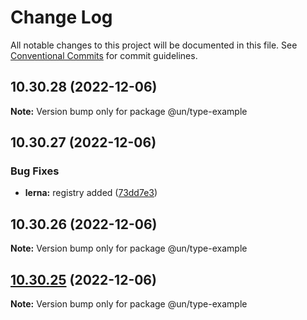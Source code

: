# Change Log

All notable changes to this project will be documented in this file.
See [Conventional Commits](https://conventionalcommits.org) for commit guidelines.

## 10.30.28 (2022-12-06)

**Note:** Version bump only for package @un/type-example

## 10.30.27 (2022-12-06)

### Bug Fixes

- **lerna:** registry added ([73dd7e3](https://github.com/carbon-design-system/carbon/commit/73dd7e367e91bc1a372aa7e3f841f7f24a1b6934))

## 10.30.26 (2022-12-06)

**Note:** Version bump only for package @un/type-example

## [10.30.25](https://github.com/carbon-design-system/carbon/compare/@un/type-example@10.30.24...@un/type-example@10.30.25) (2022-12-06)

**Note:** Version bump only for package @un/type-example
